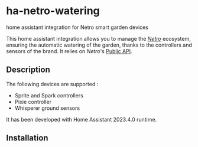# ha-netro-watering
home assistant integration for Netro smart garden devices

This home assistant integration allows you to manage the [*Netro*](https://Netrohome.com/) ecosystem, ensuring the automatic watering of the garden, thanks to the controllers and sensors of the brand. It relies on *Netro*'s [Public API](http://www.Netrohome.com/en/shop/articles/10).

## Description

The following devices are supported :
* Sprite and Spark controllers
* Pixie controller
* Whisperer ground sensors

It has been developed with Home Assistant 2023.4.0 runtime.

## Installation


